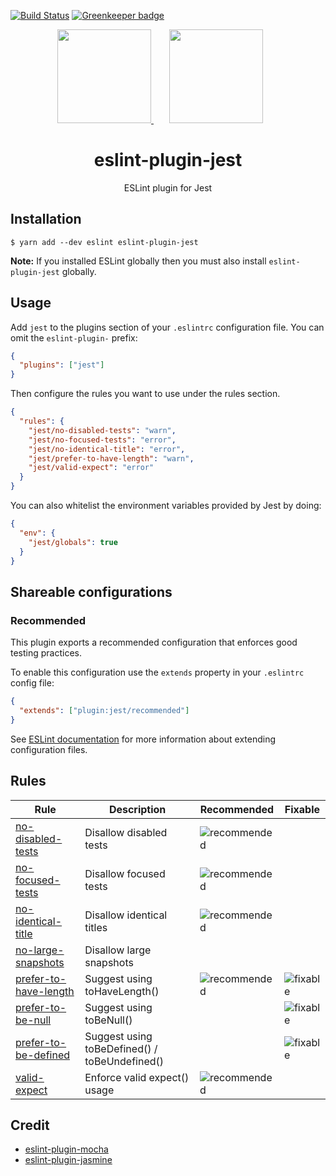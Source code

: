 [![Build Status](https://travis-ci.org/jest-community/eslint-plugin-jest.svg?branch=master)](https://travis-ci.org/jest-community/eslint-plugin-jest)
[![Greenkeeper badge](https://badges.greenkeeper.io/jest-community/eslint-plugin-jest.svg)](https://greenkeeper.io/)

<div align="center">
  <a href="https://eslint.org/">
    <img width="150" height="150" src="https://eslint.org/img/logo.svg">
  </a>
  <a href="https://facebook.github.io/jest/">
    <img width="150" height="150" vspace="" hspace="25" src="https://cdn.worldvectorlogo.com/logos/jest.svg">
  </a>
  <h1>eslint-plugin-jest</h1>
  <p>ESLint plugin for Jest</p>
</div>

## Installation

```
$ yarn add --dev eslint eslint-plugin-jest
```

**Note:** If you installed ESLint globally then you must also install
`eslint-plugin-jest` globally.

## Usage

Add `jest` to the plugins section of your `.eslintrc` configuration file. You
can omit the `eslint-plugin-` prefix:

```json
{
  "plugins": ["jest"]
}
```

Then configure the rules you want to use under the rules section.

```json
{
  "rules": {
    "jest/no-disabled-tests": "warn",
    "jest/no-focused-tests": "error",
    "jest/no-identical-title": "error",
    "jest/prefer-to-have-length": "warn",
    "jest/valid-expect": "error"
  }
}
```

You can also whitelist the environment variables provided by Jest by doing:

```json
{
  "env": {
    "jest/globals": true
  }
}
```

## Shareable configurations

### Recommended

This plugin exports a recommended configuration that enforces good testing
practices.

To enable this configuration use the `extends` property in your `.eslintrc`
config file:

```json
{
  "extends": ["plugin:jest/recommended"]
}
```

See [ESLint
documentation](http://eslint.org/docs/user-guide/configuring#extending-configuration-files)
for more information about extending configuration files.

## Rules

| Rule                                                         | Description                                   | Recommended                                                             | Fixable                                                     |
| ------------------------------------------------------------ | --------------------------------------------- | ----------------------------------------------------------------------- | ----------------------------------------------------------- |
| [no-disabled-tests](docs/rules/no-disabled-tests.md)         | Disallow disabled tests                       | ![recommended](https://img.shields.io/badge/-recommended-lightgrey.svg) |                                                             |
| [no-focused-tests](docs/rules/no-focused-tests.md)           | Disallow focused tests                        | ![recommended](https://img.shields.io/badge/-recommended-lightgrey.svg) |                                                             |
| [no-identical-title](docs/rules/no-unhandled-errors.md)      | Disallow identical titles                     | ![recommended](https://img.shields.io/badge/-recommended-lightgrey.svg) |                                                             |
| [no-large-snapshots](docs/rules/no-large-snapshots.md)       | Disallow large snapshots                      |                                                                         |                                                             |
| [prefer-to-have-length](docs/rules/prefer-to-have-length.md) | Suggest using toHaveLength()                  | ![recommended](https://img.shields.io/badge/-recommended-lightgrey.svg) | ![fixable](https://img.shields.io/badge/-fixable-green.svg) |
| [prefer-to-be-null](docs/rules/prefer-to-be-null.md)         | Suggest using toBeNull()                      |                                                                         | ![fixable](https://img.shields.io/badge/-fixable-green.svg) |
| [prefer-to-be-defined](docs/rules/prefer-to-be-defined.md)   | Suggest using toBeDefined() / toBeUndefined() |                                                                         | ![fixable](https://img.shields.io/badge/-fixable-green.svg) |
| [valid-expect](docs/rules/valid-expect.md)                   | Enforce valid expect() usage                  | ![recommended](https://img.shields.io/badge/-recommended-lightgrey.svg) |                                                             |

## Credit

* [eslint-plugin-mocha](https://github.com/lo1tuma/eslint-plugin-mocha)
* [eslint-plugin-jasmine](https://github.com/tlvince/eslint-plugin-jasmine)
